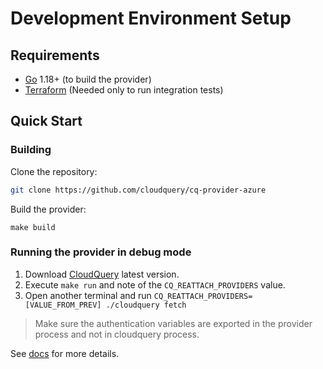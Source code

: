 # Development Environment Setup

## Requirements
 * [Go](https://go.dev/doc/install) 1.18+ (to build the provider)
 * [Terraform](https://www.terraform.io/downloads) (Needed only to run integration tests)

## Quick Start

### Building

Clone the repository:

```bash
git clone https://github.com/cloudquery/cq-provider-azure
```

Build the provider:

```
make build
```

### Running the provider in debug mode

1. Download [CloudQuery](https://github.com/cloudquery/cloudquery) latest version.
1. Execute `make run` and note of the `CQ_REATTACH_PROVIDERS` value.
1. Open another terminal and run `CQ_REATTACH_PROVIDERS=[VALUE_FROM_PREV] ./cloudquery fetch` 

> Make sure the authentication variables are exported in the provider process and not in cloudquery process.

See [docs](https://docs.cloudquery.io/docs/developers/debugging) for more details.